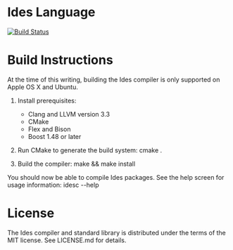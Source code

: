 Ides Language
=============

[![Build Status](https://travis-ci.org/Ides-Language/Ides.png)](https://travis-ci.org/Ides-Language/Ides)


Build Instructions
==================

At the time of this writing, building the Ides compiler is only supported on Apple OS X and Ubuntu.

1. Install prerequisites:
    * Clang and LLVM version 3.3
    * CMake
    * Flex and Bison
    * Boost 1.48 or later

2. Run CMake to generate the build system:
    cmake .

3. Build the compiler:
    make && make install

You should now be able to compile Ides packages. See the help screen for usage information:
    idesc --help

License
=======

The Ides compiler and standard library is distributed under the terms of the MIT license. See LICENSE.md for details.
